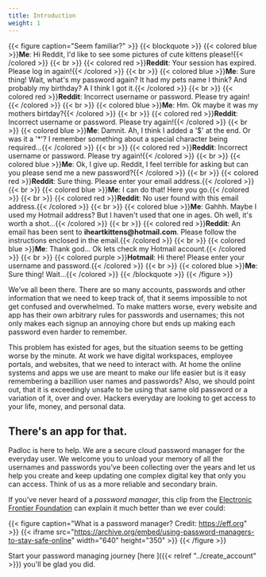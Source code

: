 ```yaml
---
title: Introduction
weight: 1
---
```


{{< figure caption="Seem familiar?" >}}
{{< blockquote >}}
{{< colored blue >}}**Me**: Hi Reddit, I'd like to see some pictures of cute kittens please!{{< /colored >}}
{{< br >}}
{{< colored red >}}**Reddit**: Your session has expired. Please log in again!{{< /colored >}}
{{< br >}}
{{< colored blue >}}**Me**: Sure thing! Wait, what's my password again? It had my pets name I think? And probably my birthday? A I think I got it.{{< /colored >}}
{{< br >}}
{{< colored red >}}**Reddit**: Incorrect username or password. Please try again!{{< /colored >}}
{{< br >}}
{{< colored blue >}}**Me**: Hm. Ok maybe it was my mothers birtday?{{< /colored >}}
{{< br >}}
{{< colored red >}}**Reddit**: Incorrect username or password. Please try again!{{< /colored >}}
{{< br >}}
{{< colored blue >}}**Me**: Damnit. Ah, I think I added a '\$' at the end. Or was it a '\*'? I remember something about a special character being required...{{< /colored >}}
{{< br >}}
{{< colored red >}}**Reddit**: Incorrect username or password. Please try again!{{< /colored >}}
{{< br >}}
{{< colored blue >}}**Me**: Ok, I give up. Reddit, I feel terrible for asking but can you please send me a new password?{{< /colored >}}
{{< br >}}
{{< colored red >}}**Reddit**: Sure thing. Please enter your email address.{{< /colored >}}
{{< br >}}
{{< colored blue >}}**Me**: I can do that! Here you go.{{< /colored >}}
{{< br >}}
{{< colored red >}}**Reddit**: No user found with this email address.{{< /colored >}}
{{< br >}}
{{< colored blue >}}**Me**: Gahhh. Maybe I used my Hotmail address? But I haven't used that one in ages. Oh well, it's worth a shot...{{< /colored >}}
{{< br >}}
{{< colored red >}}**Reddit**: An email has been sent to **iheartkittens\@hotmail.com**. Please follow the instructions enclosed in the email.{{< /colored >}}
{{< br >}}
{{< colored blue >}}**Me**: Thank god... Ok lets check my Hotmail account.{{< /colored >}}
{{< br >}}
{{< colored purple >}}**Hotmail**: Hi there! Please enter your username and password.{{< /colored >}}
{{< br >}}
{{< colored blue >}}**Me**: Sure thing! Wait...{{< /colored >}}
{{< /blockquote >}}
{{< /figure >}}


We’ve all been there. There are so many accounts, passwords and other information that we need to keep track of, that it seems impossible to not get confused and overwhelmed. To make matters worse, every website and app has their own arbitrary rules for passwords and usernames; this not only makes each signup an annoying chore but ends up making each password even harder to remember.

This problem has existed for ages, but the situation seems to be getting worse by the minute.  At work we have digital workspaces, employee portals, and websites, that we need to interact with.  At home the online systems and apps we use are meant to make our life easier but is it easy remembering a bazillion user names and passwords?  Also, we should point out, that it is exceedingly unsafe to be using that same old password or a variation of it, over and over.  Hackers everyday are looking to get access to your life, money, and personal data.


## **There's an app for that.**

Padloc is here to help.  We are a secure cloud password manager for the everyday user.  We welcome you to unload your memory of all the usernames and passwords you’ve been collecting over the years and let us help you create and keep updating one complex digital key that only you can access.  Think of us as a more reliable and secondary brain. 

If you've never heard of a *password manager*, this clip from the [Electronic Frontier
Foundation](https://ssd.eff.org/en/module/animated-overview-using-password-managers-stay-safe-online)
can explain it much better than we ever could:

{{< figure caption="What is a password manager? Credit: https://eff.org" >}}
{{< iframe src="https://archive.org/embed/using-password-managers-to-stay-safe-online" width="640" height="350" >}}
{{< /figure >}}

Start your password managing journey [here ]({{< relref "../create_account" >}})
you'll be glad you did.

